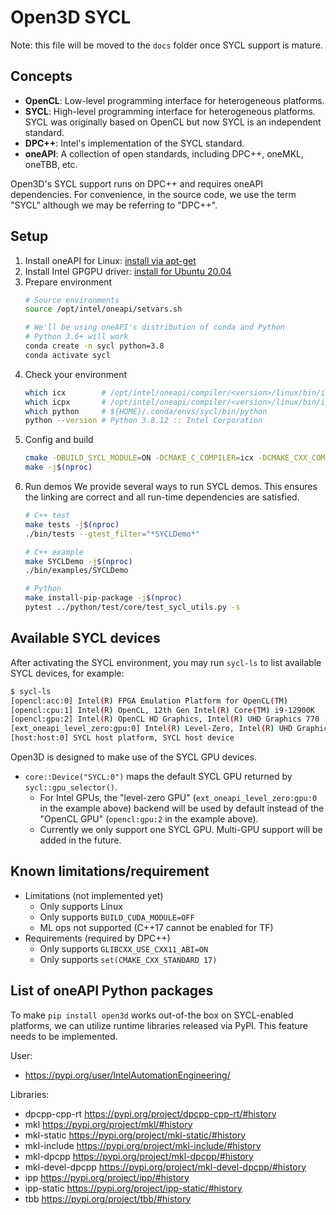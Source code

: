 # Open3D SYCL

Note: this file will be moved to the `docs` folder once SYCL support is mature.

## Concepts

- **OpenCL**: Low-level programming interface for heterogeneous platforms.
- **SYCL**: High-level programming interface for heterogeneous platforms. SYCL
  was originally based on OpenCL but now SYCL is an independent standard.
- **DPC++**: Intel's implementation of the SYCL standard.
- **oneAPI**: A collection of open standards, including DPC++, oneMKL, oneTBB, etc.

Open3D's SYCL support runs on DPC++ and requires oneAPI dependencies. For
convenience, in the source code, we use the term "SYCL" although we may be
referring to "DPC++".

## Setup

1. Install oneAPI for Linux: [install via apt-get](https://www.intel.com/content/www/us/en/develop/documentation/installation-guide-for-intel-oneapi-toolkits-linux/top/installation/install-using-package-managers/apt.html)
2. Install Intel GPGPU driver: [install for Ubuntu 20.04](https://dgpu-docs.intel.com/installation-guides/ubuntu/ubuntu-focal.html)
3. Prepare environment
   ```bash
   # Source environments
   source /opt/intel/oneapi/setvars.sh

   # We'll be using oneAPI's distribution of conda and Python
   # Python 3.6+ will work
   conda create -n sycl python=3.8
   conda activate sycl
   ```
4. Check your environment
   ```bash
   which icx        # /opt/intel/oneapi/compiler/<version>/linux/bin/icx
   which icpx       # /opt/intel/oneapi/compiler/<version>/linux/bin/icpx
   which python     # ${HOME}/.conda/envs/sycl/bin/python
   python --version # Python 3.8.12 :: Intel Corporation
   ```
5. Config and build
   ```bash
   cmake -DBUILD_SYCL_MODULE=ON -DCMAKE_C_COMPILER=icx -DCMAKE_CXX_COMPILER=icpx ..
   make -j$(nproc)
   ```
6. Run demos
   We provide several ways to run SYCL demos. This ensures the linking are
   correct and all run-time dependencies are satisfied.
   ```bash
   # C++ test
   make tests -j$(nproc)
   ./bin/tests --gtest_filter="*SYCLDemo*"

   # C++ example
   make SYCLDemo -j$(nproc)
   ./bin/examples/SYCLDemo

   # Python
   make install-pip-package -j$(nproc)
   pytest ../python/test/core/test_sycl_utils.py -s
   ```

## Available SYCL devices

After activating the SYCL environment, you may run `sycl-ls` to list available
SYCL devices, for example:

```bash
$ sycl-ls
[opencl:acc:0] Intel(R) FPGA Emulation Platform for OpenCL(TM)
[opencl:cpu:1] Intel(R) OpenCL, 12th Gen Intel(R) Core(TM) i9-12900K
[opencl:gpu:2] Intel(R) OpenCL HD Graphics, Intel(R) UHD Graphics 770
[ext_oneapi_level_zero:gpu:0] Intel(R) Level-Zero, Intel(R) UHD Graphics 770
[host:host:0] SYCL host platform, SYCL host device
```

Open3D is designed to make use of the SYCL GPU devices.
- `core::Device("SYCL:0")` maps the default SYCL GPU returned by
  `sycl::gpu_selector()`.
  - For Intel GPUs, the "level-zero GPU" (`ext_oneapi_level_zero:gpu:0` in the
    example above) backend will be used by default instead of the "OpenCL GPU"
    (`opencl:gpu:2` in the example above).
  - Currently we only support one SYCL GPU. Multi-GPU support will be added in
    the future.

## Known limitations/requirement

- Limitations (not implemented yet)
  - Only supports Linux
  - Only supports `BUILD_CUDA_MODULE=OFF`
  - ML ops not supported (C++17 cannot be enabled for TF)
- Requirements (required by DPC++)
  - Only supports `GLIBCXX_USE_CXX11_ABI=ON`
  - Only supports `set(CMAKE_CXX_STANDARD 17)`


## List of oneAPI Python packages

To make `pip install open3d` works out-of-the box on SYCL-enabled platforms,
we can utilize runtime libraries released via PyPI. This feature needs to be
implemented.

User:
- https://pypi.org/user/IntelAutomationEngineering/

Libraries:
- dpcpp-cpp-rt     https://pypi.org/project/dpcpp-cpp-rt/#history
- mkl              https://pypi.org/project/mkl/#history
- mkl-static       https://pypi.org/project/mkl-static/#history
- mkl-include      https://pypi.org/project/mkl-include/#history
- mkl-dpcpp        https://pypi.org/project/mkl-dpcpp/#history
- mkl-devel-dpcpp  https://pypi.org/project/mkl-devel-dpcpp/#history
- ipp              https://pypi.org/project/ipp/#history
- ipp-static       https://pypi.org/project/ipp-static/#history
- tbb              https://pypi.org/project/tbb/#history
